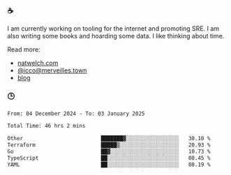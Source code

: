### ☕

I am currently working on tooling for the internet and promoting SRE. I am also writing some books and hoarding some data. I like thinking about time. 

Read more:

 - [natwelch.com](https://natwelch.com)
 - [@icco@merveilles.town](https://merveilles.town/@icco)
 - [blog](https://writing.natwelch.com)

### 🕒

<!--START_SECTION:waka-->

```txt
From: 04 December 2024 - To: 03 January 2025

Total Time: 46 hrs 2 mins

Other                         ███████▓░░░░░░░░░░░░░░░░░   30.10 %
Terraform                     █████▒░░░░░░░░░░░░░░░░░░░   20.93 %
Go                            ██▓░░░░░░░░░░░░░░░░░░░░░░   10.73 %
TypeScript                    ██░░░░░░░░░░░░░░░░░░░░░░░   08.45 %
YAML                          ██░░░░░░░░░░░░░░░░░░░░░░░   08.19 %
```

<!--END_SECTION:waka-->
